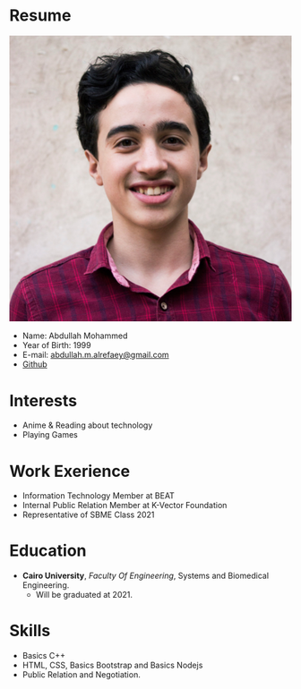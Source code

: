 # Resume

![Abdullah](/images/Member_1.jpg)

* Name: Abdullah Mohammed
* Year of Birth: 1999
* E-mail: abdullah.m.alrefaey@gmail.com
* [Github](https://github.com/Abdullah-Alrefaey)

# Interests

* Anime & Reading about technology
* Playing Games

# Work Exerience

* Information Technology Member at BEAT
* Internal Public Relation Member at K-Vector Foundation
* Representative of SBME Class 2021

# Education

* **Cairo University**, *Faculty Of Engineering*, Systems and Biomedical Engineering.
    * Will be graduated at 2021.

# Skills
* Basics C++
* HTML, CSS, Basics Bootstrap and Basics Nodejs
* Public Relation and Negotiation.